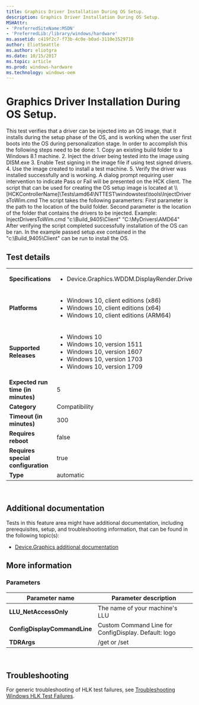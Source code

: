 ```yaml
---
title: Graphics Driver Installation During OS Setup.
description: Graphics Driver Installation During OS Setup.
MSHAttr:
- 'PreferredSiteName:MSDN'
- 'PreferredLib:/library/windows/hardware'
ms.assetid: c419f2c7-f73b-4c0e-b0ad-3110e3529710
author: EliotSeattle
ms.author: eliotgra
ms.date: 10/15/2017
ms.topic: article
ms.prod: windows-hardware
ms.technology: windows-oem
---
```


# <span id="p_hlk_test.6a899432-c2bd-42a7-8afe-1cbebee7aec2"></span>Graphics Driver Installation During OS Setup.


This test verifies that a driver can be injected into an OS image, that it installs during the setup phase of the OS, and is working when the user first boots into the OS during personalization stage. In order to accomplish this the following steps need to be done: 1. Copy an existing build folder to a Windows 8.1 machine. 2. Inject the driver being tested into the image using DISM.exe 3. Enable Test signing in the image file if using test signed drivers. 4. Use the image created to install a test machine. 5. Verify the driver was installed successfully and is working. A dialog prompt requiring user intervention to indicate Pass or Fail will be presented on the HCK client. The script that can be used for creating the OS setup image is located at \\\\\[HCKControllerName\]\\Tests\\amd64\\NTTEST\\windowstest\\tools\\InjectDriversToWim.cmd The script takes the following paramerters: First parameter is the path to the location of the build folder. Second parameter is the location of the folder that contains the drivers to be injected. Example: InjectDriversToWim.cmd "c:\\Build\_9405\\Client" "C:\\MyDrivers\\AMD64" After verifying the script completed successfully installation of the OS can be ran. In the example passed setup.exe contained in the "c:\\Build\_9405\\Client" can be run to install the OS.

## Test details
|||
|---|---|
| **Specifications**  | <ul><li>Device.Graphics.WDDM.DisplayRender.DriverSetupCompatible</li></ul> |  
| **Platforms**   | <ul><li>Windows 10, client editions (x86)</li><li>Windows 10, client editions (x64)</li><li>Windows 10, client editions (ARM64)</li></ul> |
| **Supported Releases** | <ul><li>Windows 10</li><li>Windows 10, version 1511</li><li>Windows 10, version 1607</li><li>Windows 10, version 1703</li><li>Windows 10, version 1709</li></ul> |
|**Expected run time (in minutes)**| 5 |
|**Category**| Compatibility |
|**Timeout (in minutes)**| 300 |
|**Requires reboot**| false |
|**Requires special configuration**| true |
|**Type**| automatic |

 

## <span id="Additional_documentation"></span><span id="additional_documentation"></span><span id="ADDITIONAL_DOCUMENTATION"></span>Additional documentation


Tests in this feature area might have additional documentation, including prerequisites, setup, and troubleshooting information, that can be found in the following topic(s):

-   [Device.Graphics additional documentation](device-graphics-additional-documentation.md)

## <span id="More_information"></span><span id="more_information"></span><span id="MORE_INFORMATION"></span>More information


### <span id="Parameters"></span><span id="parameters"></span><span id="PARAMETERS"></span>Parameters

| Parameter name               | Parameter description                                |
|------------------------------|------------------------------------------------------|
| **LLU\_NetAccessOnly**       | The name of your machine's LLU                       |
| **ConfigDisplayCommandLine** | Custom Command Line for ConfigDisplay. Default: logo |
| **TDRArgs**                  | /get or /set                                         |

 

## <span id="Troubleshooting"></span><span id="troubleshooting"></span><span id="TROUBLESHOOTING"></span>Troubleshooting


For generic troubleshooting of HLK test failures, see [Troubleshooting Windows HLK Test Failures](..\user\troubleshooting-windows-hlk-test-failures.md).

 

 






